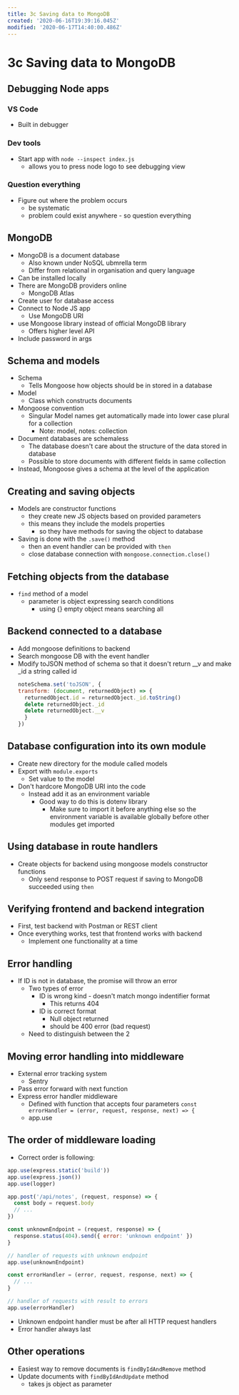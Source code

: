 ```yaml
---
title: 3c Saving data to MongoDB
created: '2020-06-16T19:39:16.045Z'
modified: '2020-06-17T14:40:00.486Z'
---
```


# 3c Saving data to MongoDB

## Debugging Node apps
### VS Code
* Built in debugger
### Dev tools
* Start app with `node --inspect index.js`
  * allows you to press node logo to see debugging view
### Question everything
* Figure out where the problem occurs
  * be systematic
  * problem could exist anywhere - so question everything

## MongoDB
* MongoDB is a document database
  * Also known under NoSQL ubmrella term
  * Differ from relational in organisation and query language
* Can be installed locally
* There are MongoDB providers online
  * MongoDB Atlas
* Create user for database access
* Connect to Node JS app 
  * Use MongoDB URI
* use Mongoose library instead of official MongoDB library
  * Offers higher level API
* Include password in args 

## Schema and models
* Schema
  * Tells Mongoose how objects should be in stored in a database
* Model
  * Class which constructs documents
* Mongoose convention
  * Singular Model names get automatically made into lower case plural for a collection
    * Note: model, notes: collection
* Document databases are schemaless
  * The database doesn't care about the structure of the data stored in database
  * Possible to store documents with different fields in same collection
* Instead, Mongoose gives a schema at the level of the application 

## Creating and saving objects
* Models are constructor functions
  * they create new JS objects based on provided parameters
  * this means they include the models properties
    * so they have methods for saving the object to database
* Saving is done with the `.save()` method
  * then an event handler can be provided with `then`
  * close database connection with `mongoose.connection.close()`

## Fetching objects from the database
* `find` method of a model
  * parameter is object expressing search conditions
    * using {} empty object means searching all

## Backend connected to a database
* Add mongoose definitions to backend
* Search mongoose DB with the event handler
* Modify toJSON method of schema so that it doesn't return __v and make _id a string called id
  ```js
  noteSchema.set('toJSON', {
  transform: (document, returnedObject) => {
    returnedObject.id = returnedObject._id.toString()
    delete returnedObject._id
    delete returnedObject.__v
    }
  })
  ```

## Database configuration into its own module
* Create new directory for the module called models
* Export with `module.exports`
  * Set value to the model
* Don't hardcore MongoDB URI into the code
  * Instead add it as an environment variable
    * Good way to do this is dotenv library
      * Make sure to import it before anything else so the environment variable is available globally before other modules get imported

## Using database in route handlers
* Create objects for backend using mongoose models constructor functions
  * Only send response to POST request if saving to MongoDB succeeded using `then`

## Verifying frontend and backend integration
* First, test backend with Postman or REST client
* Once everything works, test that frontend works with backend
  * Implement one functionality at a time

## Error handling
* If ID is not in database, the promise will throw an error
  * Two types of error
    * ID is wrong kind - doesn't match mongo indentifier format
      * This returns 404
    * ID is correct format
      * Null object returned
      * should be 400 error (bad request)
  * Need to distinguish between the 2

## Moving error handling into middleware
* External error tracking system
  * Sentry
* Pass error forward with next function
* Express error handler middleware
  * Defined with function that accepts four parameters
  `const errorHandler = (error, request, response, next) => {`
  * app.use

## The order of middleware loading
* Correct order is following:
```js
app.use(express.static('build'))
app.use(express.json())
app.use(logger)

app.post('/api/notes', (request, response) => {
  const body = request.body
  // ...
})

const unknownEndpoint = (request, response) => {
  response.status(404).send({ error: 'unknown endpoint' })
}

// handler of requests with unknown endpoint
app.use(unknownEndpoint)

const errorHandler = (error, request, response, next) => {
  // ...
}

// handler of requests with result to errors
app.use(errorHandler)
```
* Unknown endpoint handler must be after all HTTP request handlers
* Error handler always last

## Other operations
* Easiest way to remove documents is `findByIdAndRemove` method
* Update documents with `findByIdAndUpdate` method
  * takes js object as parameter
